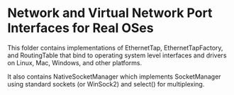 Network and Virtual Network Port Interfaces for Real OSes
======

This folder contains implementations of EthernetTap, EthernetTapFactory, and RoutingTable that bind to operating system level interfaces and drivers on Linux, Mac, Windows, and other platforms.

It also contains NativeSocketManager which implements SocketManager using standard sockets (or WinSock2) and select() for multiplexing.
